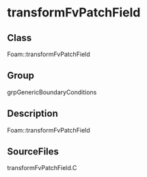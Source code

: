 # transformFvPatchField 
## Class
Foam::transformFvPatchField

## Group
grpGenericBoundaryConditions

## Description
Foam::transformFvPatchField

## SourceFiles
transformFvPatchField.C


